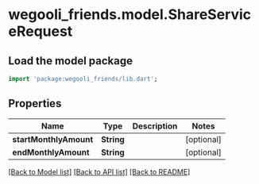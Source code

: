# wegooli_friends.model.ShareServiceRequest

## Load the model package

```dart
import 'package:wegooli_friends/lib.dart';
```

## Properties

| Name                   | Type       | Description | Notes      |
| ---------------------- | ---------- | ----------- | ---------- |
| **startMonthlyAmount** | **String** |             | [optional] |
| **endMonthlyAmount**   | **String** |             | [optional] |

[[Back to Model list]](../README.md#documentation-for-models)
[[Back to API list]](../README.md#documentation-for-api-endpoints)
[[Back to README]](../README.md)
